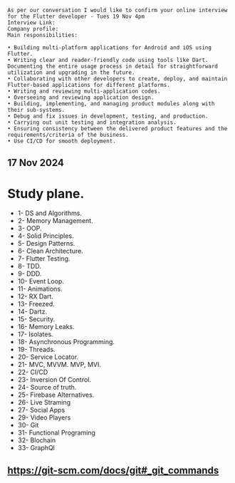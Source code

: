 ```
As per our conversation I would like to confirm your online interview for the Flutter developer - Tues 19 Nov 4pm
Interview Link:
Company profile:
Main responsibilities:

• Building multi-platform applications for Android and iOS using Flutter.
• Writing clear and reader-friendly code using tools like Dart. Documenting the entire usage process in detail for straightforward utilization and upgrading in the future.
• Collaborating with other developers to create, deploy, and maintain Flutter-based applications for different platforms.
• Writing and reviewing multi-application codes.
• Overseeing and reviewing application design.
• Building, implementing, and managing product modules along with their sub-systems.
• Debug and fix issues in development, testing, and production.
• Carrying out unit testing and integration analysis.
• Ensuring consistency between the delivered product features and the requirements/criteria of the business.
• Use CI/CD for smooth deployment.

```

## 17 Nov 2024

# Study plane.

- 1- DS and Algorithms.
- 2- Memory Management.
- 3- OOP.
- 4- Solid Principles.
- 5- Design Patterns.
- 6- Clean Architecture.
- 7- Flutter Testing.
- 8- TDD.
- 9- DDD.
- 10- Event Loop.
- 11- Animations.
- 12- RX Dart.
- 13- Freezed.
- 14- Dartz.
- 15- Security.
- 16- Memory Leaks.
- 17- Isolates.
- 18- Asynchronous Programming.
- 19- Threads.
- 20- Service Locator.
- 21- MVC, MVVM. MVP, MVI.
- 22- CI/CD
- 23- Inversion Of Control.
- 24- Source of truth.
- 25- Firebase Alternatives.
- 26- Live Straming
- 27- Social Apps
- 29- Video Players
- 30- Git
- 31- Functional Programing
- 32- Blochain
- 33- GraphQl


## https://git-scm.com/docs/git#_git_commands